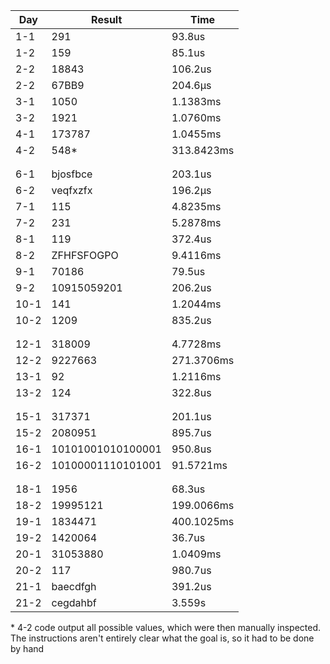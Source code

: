 | Day  | Result            | Time       |
| ---- | ----------------- | ---------- |
| 1-1  | 291               | 93.8us     |
| 1-2  | 159               | 85.1us     |
| 2-2  | 18843             | 106.2us    |
| 2-2  | 67BB9             | 204.6µs    |
| 3-1  | 1050              | 1.1383ms   |
| 3-2  | 1921              | 1.0760ms   |
| 4-1  | 173787            | 1.0455ms   |
| 4-2  | 548*              | 313.8423ms |
|      |                   |            |
|      |                   |            |
| 6-1  | bjosfbce          | 203.1us    |
| 6-2  | veqfxzfx          | 196.2µs    |
| 7-1  | 115               | 4.8235ms   |
| 7-2  | 231               | 5.2878ms   |
| 8-1  | 119               | 372.4us    |
| 8-2  | ZFHFSFOGPO        | 9.4116ms   |
| 9-1  | 70186             | 79.5us     |
| 9-2  | 10915059201       | 206.2us    |
| 10-1 | 141               | 1.2044ms   |
| 10-2 | 1209              | 835.2us    |
|      |                   |            |
|      |                   |            |
| 12-1 | 318009            | 4.7728ms   |
| 12-2 | 9227663           | 271.3706ms |
| 13-1 | 92                | 1.2116ms   |
| 13-2 | 124               | 322.8us    |
|      |                   |            |
|      |                   |            |
| 15-1 | 317371            | 201.1us    |
| 15-2 | 2080951           | 895.7us    |
| 16-1 | 10101001010100001 | 950.8us    |
| 16-2 | 10100001110101001 | 91.5721ms  |
|      |                   |            |
|      |                   |            |
| 18-1 | 1956              | 68.3us     |
| 18-2 | 19995121          | 199.0066ms |
| 19-1 | 1834471           | 400.1025ms |
| 19-2 | 1420064           | 36.7us     |
| 20-1 | 31053880          | 1.0409ms   |
| 20-2 | 117               | 980.7us    |
| 21-1 | baecdfgh          | 391.2us    |
| 21-2 | cegdahbf          | 3.559s     |

\* 4-2 code output all possible values, which were then manually inspected. The instructions aren't entirely clear what the goal is, so it had to be done by hand